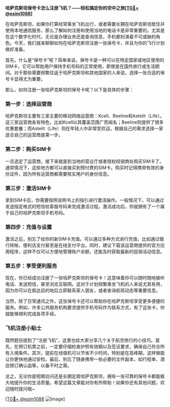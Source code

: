 **哈萨克斯坦保号卡怎么注册飞机？——轻松搞定你的空中之旅[[TG💪+ @esim1088](https://t.me/s/esim1088)]**

在哈萨克斯坦，如果你打算经常乘坐飞机出行，或者需要长期在哈萨克斯坦居住并使用本地通信服务，那么了解如何注册和使用当地的电话卡是非常重要的。尤其是在这个数字化时代，无论是办理业务还是查询信息，手机都扮演着不可或缺的角色。今天，我们就来聊聊如何在哈萨克斯坦注册一张保号卡，并且为你的飞行计划做好准备。

首先，什么是“保号卡”呢？简单来说，保号卡是一种可以在特定国家或地区使用的SIM卡，它可以帮助用户保持手机号码的正常使用，即使是在国外旅行或生活期间。对于那些需要频繁往返于哈萨克斯坦和其他国家的人来说，选择一张合适的保号卡显得尤为重要。

那么，如何注册一张哈萨克斯坦的保号卡呢？以下是具体的步骤：

### 第一步：选择运营商

哈萨克斯坦主要有三家主要的移动网络运营商：Kcell、Beeline和Astelit（Life）。这三家运营商各有特色，比如Kcell以其覆盖范围广而闻名；Beeline则提供了很多优惠套餐；而Astelit（Life）则在年轻人中非常受欢迎。根据自己的需求选择一家适合自己的运营商是第一步。

### 第二步：购买SIM卡

一旦选定了运营商，接下来就是到当地的营业厅或者授权经销商处购买SIM卡了。通常情况下，这些地方都可以直接买到预付费的SIM卡。购买时记得携带有效的身份证件，因为所有运营商都需要核实用户的身份信息。

### 第三步：激活SIM卡

拿到SIM卡后，你需要按照说明书上的指引进行激活操作。一般情况下，可以通过发送指定格式的短信给客服号码来完成激活过程。激活成功后，你就拥有了一个属于自己的哈萨克斯坦手机号码。

### 第四步：充值与设置

激活之后，别忘了给你的新SIM卡充值。可以通过多种方式进行充值，比如通过银行转账、便利店支付甚至是在线支付平台。同时，建议下载该运营商提供的官方应用程序，这样不仅可以方便地管理账户余额，还能及时获取最新的促销活动信息。

### 第五步：享受便利服务

现在，你已经成功注册了一张哈萨克斯坦的保号卡！这意味着你可以随时随地接听电话、发送短信，甚至浏览互联网。这对于计划频繁乘坐飞机的人来说尤其有用，因为你可以在抵达目的地后立即联系家人朋友，或者查询航班动态等重要信息。

当然，除了日常通讯之外，这张保号卡还可以帮助你在哈萨克斯坦享受更多便捷的服务。例如，许多公共服务机构要求提供手机号码作为联系方式，有了这张卡，你就能够顺利完成各项手续。

### 飞机注册小贴士

既然题目提到了“注册飞机”，这里也给大家分享几个关于航空旅行的小技巧。首先，在预订机票之前，一定要仔细检查护照有效期以及签证要求，确保自己符合所有入境条件。其次，提前在线值机可以节省不少时间，特别是在高峰期，这样做能让你更快地通过安检。最后，别忘了随身携带一些必要的文件副本，如行程单、酒店预订确认函等，以备不时之需。

总之，无论你是短期访问还是长期定居哈萨克斯坦，拥有一张可靠的保号卡都能极大地提升你的生活质量。希望这篇文章能对你有所帮助！如果你还有其他问题，欢迎随时提问哦~

[[TG💪+ @esim1088](https://t.me/s/esim1088) ![Image](https://i.postimg.cc/4NQfJmqS/Snipaste-2025-05-13-00-14-12.png)]